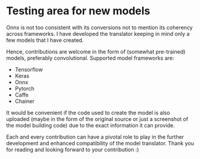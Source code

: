 # Testing area for new models

Onnx is not too consistent with its conversions not to mention its coherency across frameworks. I have developed the translator keeping in mind only a few models that I have created.

Hence, contributions are welcome in the form of (somewhat pre-trained) models, preferably convolutional. Supported model frameworks are:

- Tensorflow
- Keras
- Onnx
- Pytorch
- Caffe
- Chainer

It would be convenient if the code used to create the model is also uploaded (maybe in the form of the original source or just a screenshot of the model building code) due to the exact information it can provide.

Each and every contribution can have a pivotal role to play in the further development and enhanced compatibility of the model translator. Thank you for reading and looking forward to your contribution :)
